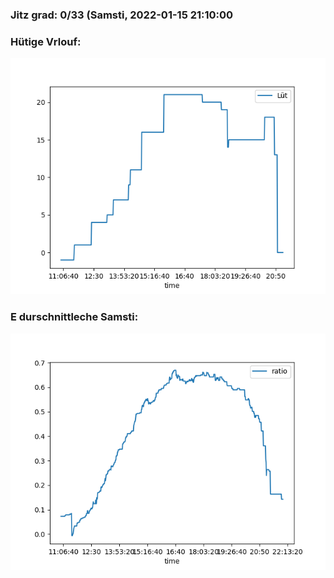 ### Jitz grad: 0/33 (Samsti, 2022-01-15 21:10:00

### Hütige Vrlouf:
![Graph](Today.png)

### E durschnittleche Samsti:
![Graph](Samsti.png)